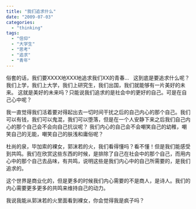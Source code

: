 ```yaml
---
title: "我们追求什么"
date: "2009-07-03"
categories: 
  - "thinking"
tags: 
  - "信仰"
  - "大学生"
  - "思考"
  - "追求"
  - "青年"
---
```


俗套的话，我们要XXXX地XXX地追求我们XX的青春…   这到底是要追求什么呢？ 我们上学，我们上大学，我们上研究生，我们出国，我们就能够有一片美好的未来。 这就是美好的未来吗？只能说我们追求的是社会中的更好的自己。可是在自己心中呢？

我一直觉得我们活着要对得起出去一切时间干扰之后的自己内心的那个自己。我们可以有钱，我们可以鬼混，我们可以堕落，但是在一个人安静下来之后我们自己内心的那个自己会不会向自己抗议呢？ 我们内心的自己会不会嘲笑自己的幼稚，嘲笑自己的无能，嘲笑自己的肤浅和庸俗呢？

杜尚的泉，毕加索的裸女，郭沫若的火，我们看得懂吗？看不懂！但是我们能感受到共鸣。我们在欣赏这些东西的时候，是排除了自己在社会中的那个自己，而用内心中的那个自己去品味，有共鸣，说明这些是我们内心中的自己所需要的，是我们追求的。

这个世界是商业化的，但是更多的时候我们内心需要的不是商人，是诗人。我们的内心需要更多更多的共鸣来维持自己的动力。

我说我能从郭沫若的火里面看到裸女，你会觉得我是疯子吗？
